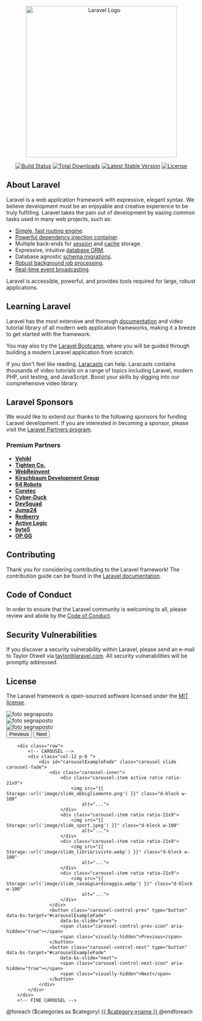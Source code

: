 <p align="center"><a href="https://laravel.com" target="_blank"><img src="https://raw.githubusercontent.com/laravel/art/master/logo-lockup/5%20SVG/2%20CMYK/1%20Full%20Color/laravel-logolockup-cmyk-red.svg" width="400" alt="Laravel Logo"></a></p>

<p align="center">
<a href="https://github.com/laravel/framework/actions"><img src="https://github.com/laravel/framework/workflows/tests/badge.svg" alt="Build Status"></a>
<a href="https://packagist.org/packages/laravel/framework"><img src="https://img.shields.io/packagist/dt/laravel/framework" alt="Total Downloads"></a>
<a href="https://packagist.org/packages/laravel/framework"><img src="https://img.shields.io/packagist/v/laravel/framework" alt="Latest Stable Version"></a>
<a href="https://packagist.org/packages/laravel/framework"><img src="https://img.shields.io/packagist/l/laravel/framework" alt="License"></a>
</p>

## About Laravel

Laravel is a web application framework with expressive, elegant syntax. We believe development must be an enjoyable and creative experience to be truly fulfilling. Laravel takes the pain out of development by easing common tasks used in many web projects, such as:

- [Simple, fast routing engine](https://laravel.com/docs/routing).
- [Powerful dependency injection container](https://laravel.com/docs/container).
- Multiple back-ends for [session](https://laravel.com/docs/session) and [cache](https://laravel.com/docs/cache) storage.
- Expressive, intuitive [database ORM](https://laravel.com/docs/eloquent).
- Database agnostic [schema migrations](https://laravel.com/docs/migrations).
- [Robust background job processing](https://laravel.com/docs/queues).
- [Real-time event broadcasting](https://laravel.com/docs/broadcasting).

Laravel is accessible, powerful, and provides tools required for large, robust applications.

## Learning Laravel

Laravel has the most extensive and thorough [documentation](https://laravel.com/docs) and video tutorial library of all modern web application frameworks, making it a breeze to get started with the framework.

You may also try the [Laravel Bootcamp](https://bootcamp.laravel.com), where you will be guided through building a modern Laravel application from scratch.

If you don't feel like reading, [Laracasts](https://laracasts.com) can help. Laracasts contains thousands of video tutorials on a range of topics including Laravel, modern PHP, unit testing, and JavaScript. Boost your skills by digging into our comprehensive video library.

## Laravel Sponsors

We would like to extend our thanks to the following sponsors for funding Laravel development. If you are interested in becoming a sponsor, please visit the [Laravel Partners program](https://partners.laravel.com).

### Premium Partners

- **[Vehikl](https://vehikl.com/)**
- **[Tighten Co.](https://tighten.co)**
- **[WebReinvent](https://webreinvent.com/)**
- **[Kirschbaum Development Group](https://kirschbaumdevelopment.com)**
- **[64 Robots](https://64robots.com)**
- **[Curotec](https://www.curotec.com/services/technologies/laravel/)**
- **[Cyber-Duck](https://cyber-duck.co.uk)**
- **[DevSquad](https://devsquad.com/hire-laravel-developers)**
- **[Jump24](https://jump24.co.uk)**
- **[Redberry](https://redberry.international/laravel/)**
- **[Active Logic](https://activelogic.com)**
- **[byte5](https://byte5.de)**
- **[OP.GG](https://op.gg)**

## Contributing

Thank you for considering contributing to the Laravel framework! The contribution guide can be found in the [Laravel documentation](https://laravel.com/docs/contributions).

## Code of Conduct

In order to ensure that the Laravel community is welcoming to all, please review and abide by the [Code of Conduct](https://laravel.com/docs/contributions#code-of-conduct).

## Security Vulnerabilities

If you discover a security vulnerability within Laravel, please send an e-mail to Taylor Otwell via [taylor@laravel.com](mailto:taylor@laravel.com). All security vulnerabilities will be promptly addressed.

## License

The Laravel framework is open-sourced software licensed under the [MIT license](https://opensource.org/licenses/MIT).


<div class="col-6">
    <!-- carousel -->
    <div id="carouselExample" class="carousel slide">
        <div class="carousel-inner">
            <div class="carousel-item active ratio ratio-4x3">
                <img src="https://picsum.photos/500" class="d-block w-100" alt="foto segnaposto">
            </div>
            <div class="carousel-item ratio ratio-4x3">
                <img src="https://picsum.photos/501" class="d-block w-100" alt="foto segnaposto">
            </div>
            <div class="carousel-item ratio ratio-4x3">
                <img src="https://picsum.photos/502" class="d-block w-100" alt="foto segnaposto">
            </div>
        </div>
        <button class="carousel-control-prev" type="button" data-bs-target="#carouselExample" data-bs-slide="prev">
            <span class="carousel-control-prev-icon" aria-hidden="true"></span>
            <span class="visually-hidden">Previous</span>
        </button>
        <button class="carousel-control-next" type="button" data-bs-target="#carouselExample" data-bs-slide="next">
            <span class="carousel-control-next-icon" aria-hidden="true"></span>
            <span class="visually-hidden">Next</span>
        </button>
    </div>
</div>


        <div class="row">
            <!-- CAROUSEL -->
            <div class="col-12 p-0 ">
                <div id="carouselExampleFade" class="carousel slide carousel-fade">
                    <div class="carousel-inner">
                        <div class="carousel-item active ratio ratio-21x9">
                            <img src="{{ Storage::url('image/slide_abbigliamento.png') }}" class="d-block w-100"
                                alt="...">
                        </div>
                        <div class="carousel-item ratio ratio-21x9">
                            <img src="{{ Storage::url('image/slide_sport.jpeg') }}" class="d-block w-100"
                                alt="...">
                        </div>
                        <div class="carousel-item ratio ratio-21x9">
                            <img src="{{ Storage::url('image/slide_libri&riviste.webp') }}" class="d-block w-100"
                                alt="...">
                        </div>
                        <div class="carousel-item ratio ratio-21x9">
                            <img src="{{ Storage::url('image/slide_casa&giardinaggio.webp') }}" class="d-block w-100"
                                alt="...">
                        </div>
                    </div>
                    <button class="carousel-control-prev" type="button" data-bs-target="#carouselExampleFade"
                        data-bs-slide="prev">
                        <span class="carousel-control-prev-icon" aria-hidden="true"></span>
                        <span class="visually-hidden">Previous</span>
                    </button>
                    <button class="carousel-control-next" type="button" data-bs-target="#carouselExampleFade"
                        data-bs-slide="next">
                        <span class="carousel-control-next-icon" aria-hidden="true"></span>
                        <span class="visually-hidden">Next</span>
                    </button>
                </div>
            </div>
        </div>
        <!-- FINE CAROUSEL -->


<!-- sotto navbar -->
<div class="container-fluid bg_navbar2 ">
    <div class="row">
        <div class="col-12 d-flex justify-content-center align-items-center">
            @foreach ($categories as $category)
                <a class="text-white mx-3 pb-2 text-decoration-none text-uppercase"
                    href="{{ route('article.byCategory', compact('category')) }}">{{ $category->name }}
                </a>
            @endforeach
        </div>
    </div>
</div>
